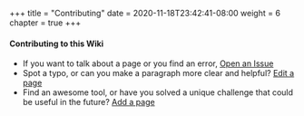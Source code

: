 +++
title = "Contributing"
date = 2020-11-18T23:42:41-08:00
weight = 6
chapter = true
+++

#### Contributing to this Wiki

- If you want to talk about a page or you find an error, [Open an Issue](issue)
- Spot a typo, or can you make a paragraph more clear and helpful? [Edit a page](editingpage)
- Find an awesome tool, or have you solved a unique challenge that could be useful in the future? [Add a page](addingpage)




